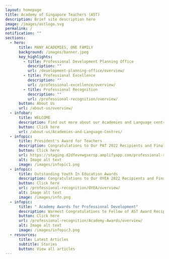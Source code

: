 ```yaml
---
layout: homepage
title: Academy of Singapore Teachers (AST)
description: Brief site description here
image: /images/astlogo.svg
permalink: /
notification: ""
sections:
  - hero:
      title: MANY ACADEMIES, ONE FAMILY
      background: /images/banner.jpeg
      key_highlights:
        - title: Professional Development Planning Office
          description: ""
          url: /development-planning-office/overview/
        - title: Professional Excellence
          description: ""
          url: /professional-excellence/overview/
        - title: Professional Recognition
          description: ""
          url: /professional-recognition/overview/
      button: About Us
      url: /about-us/overview/
  - infobar:
      title: WELCOME
      description: Find out more about our Academies and Language centres
      button: Click here
      url: /about-us/Academies-and-Language-Centres/
  - infopic:
      title: President's Award for Teachers
      description: Congratulations to Our PAT 2022 Recipients and Finalists!
      button: Click here
      url: https://staging.d2dfevnwgxersp.amplifyapp.com/professional-recognition/Presidents-Award-for-Teachers/overview/
      alt: Image alt text
      image: /images/infopic1.png
  - infopic:
      title: Outstanding Youth In Education Awards
      description: Congratulations to Our OYEA 2022 Recipients and Finalists!
      button: Click here
      url: /professional-recognition/OYEA/overview/
      alt: Image alt text
      image: /images/info.png
  - infopic:
      title: " Academy Awards for Professional Development"
      description: Warmest Congratulations to Fellow of AST Award Recipients!
      button: Click here
      url: /professional-recognition/Academy-Awards/overview/
      alt: Image alt text
      image: /images/infopic3.png
  - resources:
      title: Latest Articles
      subtitle: Stories
      button: View all articles
---
```

